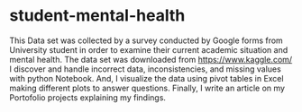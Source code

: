 # student-mental-health

This Data set was collected by a survey conducted by Google 
forms from University student in order to examine their current academic 
situation and mental health. The data set was downloaded from https://www.kaggle.com/
I discover and handle incorrect data, inconsistencies, and missing values with python Notebook.
And, I visualize the data using pivot tables in Excel making different plots to answer questions.
Finally, I write an article on my Portofolio projects explaining my findings.
